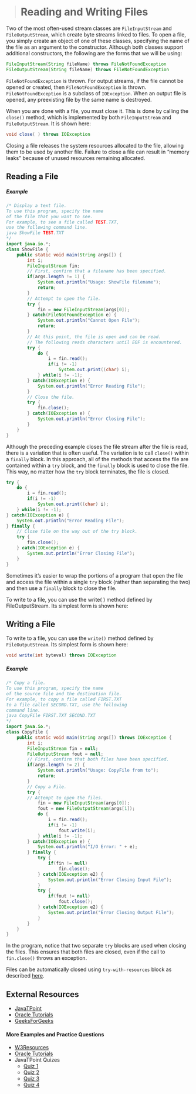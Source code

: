 ># Reading and Writing Files

Two of the most often-used stream classes are `FileInputStream` and `FileOutputStream`, which create byte streams linked to files. To open a file, you simply create an object of one of these classes, specifying the name of the file as an argument to the constructor. Although both classes support additional constructors, the following are the forms that we will be using:

```java
FileInputStream(String fileName) throws FileNotFoundException
FileOutputStream(String fileName) throws FileNotFoundException
```

`FileNotFoundException` is thrown. For output streams, if the file cannot be opened or created, then `FileNotFoundException` is thrown. `FileNotFoundException` is a subclass of `IOException`. When an output file is opened, any preexisting file by the same name is destroyed.

When you are done with a file, you must close it. This is done by calling the `close()` method, which is implemented by both `FileInputStream` and `FileOutputStream`. It is shown here:

```java
void close( ) throws IOException
```

Closing a file releases the system resources allocated to the file, allowing them to be used by another file. Failure to close a file can result in “memory leaks” because of unused resources remaining allocated.

## Reading a File

##### Example

```java
/* Display a text file.
To use this program, specify the name
of the file that you want to see.
For example, to see a file called TEST.TXT,
use the following command line.
java ShowFile TEST.TXT
*/
import java.io.*;
class ShowFile {
    public static void main(String args[]) {
        int i;
        FileInputStream fin;
        // First, confirm that a filename has been specified.
        if(args.length != 1) {
            System.out.println("Usage: ShowFile filename");
            return;
        }
        // Attempt to open the file.
        try {
            fin = new FileInputStream(args[0]);
        } catch(FileNotFoundException e) {
            System.out.println("Cannot Open File");
            return;
        }
        // At this point, the file is open and can be read.
        // The following reads characters until EOF is encountered.
        try {
            do {
                i = fin.read();
                if(i != -1)
                    System.out.print((char) i);
            } while(i != -1);
        } catch(IOException e) {
            System.out.println("Error Reading File");
        }
        // Close the file.
        try {
            fin.close();
        } catch(IOException e) {
            System.out.println("Error Closing File");
        }
    }
}
```

Although the preceding example closes the file stream after the file is read, there is a variation that is often useful. The variation is to call `close()` within a `finally` block. In this approach, all of the methods that access the file are contained within a `try` block, and the `finally` block is used to close the file. This way, no matter how the `try` block terminates, the file is closed.

```java
try {
    do {
        i = fin.read();
        if(i != -1)
            System.out.print((char) i);
    } while(i != -1);
} catch(IOException e) {
    System.out.println("Error Reading File");
} finally {
    // Close file on the way out of the try block.
    try {
        fin.close();
    } catch(IOException e) {
        System.out.println("Error Closing File");
    }
}
```

Sometimes it’s easier to wrap the portions of a program that open the file and access the file within a single `try` block (rather than separating the two) and then use a `finally` block to close the file.

To write to a file, you can use the write( ) method defined by FileOutputStream. Its simplest form is shown here:

## Writing a File

To write to a file, you can use the `write()` method defined by `FileOutputStream`. Its simplest form is shown here:

```java
void write(int byteval) throws IOException
```

##### Example

```java
/* Copy a file.
To use this program, specify the name
of the source file and the destination file.
For example, to copy a file called FIRST.TXT
to a file called SECOND.TXT, use the following
command line.
java CopyFile FIRST.TXT SECOND.TXT
*/
import java.io.*;
class CopyFile {
    public static void main(String args[]) throws IOException {
        int i;
        FileInputStream fin = null;
        FileOutputStream fout = null;
        // First, confirm that both files have been specified.
        if(args.length != 2) {
            System.out.println("Usage: CopyFile from to");
            return;
        }
        // Copy a File.
        try {
        // Attempt to open the files.
            fin = new FileInputStream(args[0]);
            fout = new FileOutputStream(args[1]);
            do {
                i = fin.read();
                if(i != -1) 
                    fout.write(i);
            } while(i != -1);
        } catch(IOException e) {
            System.out.println("I/O Error: " + e);
        } finally {
            try {
                if(fin != null) 
                    fin.close();
            } catch(IOException e2) {
                System.out.println("Error Closing Input File");
            }
            try {
                if(fout != null) 
                    fout.close();
            } catch(IOException e2) {
                System.out.println("Error Closing Output File");
            }
        }
    }
}
```

In the program, notice that two separate `try` blocks are used when closing the files. This ensures that both files are closed, even if the call to `fin.close()` throws an exception.

Files can be automatically closed using `try-with-resources` block as described [here](../13-Exception-Handling/07-Chained-Exception-and-Other-Features.md#try-with-resources).

## External Resources

* [JavaTPoint](https://www.javatpoint.com/java-io)
* [Oracle Tutorials](https://docs.oracle.com/javase/tutorial/essential/io/fileio.html)
* [GeeksForGeeks](https://www.geeksforgeeks.org/java-io-input-output-in-java-with-examples/)

#### More Examples and Practice Questions

* [W3Resources](https://www.w3resource.com/java-exercises/io/index.php)
* [Oracle Tutorials](https://docs.oracle.com/javase/tutorial/essential/io/QandE/questions.html)
* JavaTPoint Quizes
  * [Quiz 1](https://www.javatpoint.com/directload.jsp?val=97)
  * [Quiz 2](https://www.javatpoint.com/directload.jsp?val=98)
  * [Quiz 3](https://www.javatpoint.com/directload.jsp?val=99)
  * [Quiz 4](https://www.javatpoint.com/directload.jsp?val=100)

